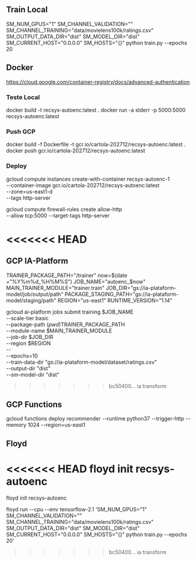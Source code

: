## Train Local

SM_NUM_GPUS="1" SM_CHANNEL_VALIDATION="" SM_CHANNEL_TRAINING="data/movielens100k/ratings.csv" SM_OUTPUT_DATA_DIR="dist" SM_MODEL_DIR="dist" SM_CURRENT_HOST="0.0.0.0" SM_HOSTS="{}" python train.py  --epochs 20

## Docker

https://cloud.google.com/container-registry/docs/advanced-authentication

### Teste Local 
docker build -t recsys-autoenc:latest .
docker run -a stderr  -p 5000:5000 recsys-autoenc:latest

### Push GCP
docker build -f Dockerfile -t gcr.io/cartola-202712/recsys-autoenc:latest .
docker push gcr.io/cartola-202712/recsys-autoenc:latest

### Deploy
gcloud compute instances create-with-container recsys-autoenc-1 \
      --container-image gcr.io/cartola-202712/recsys-autoenc:latest \
      --zone=us-east1-d \
      --tags http-server

gcloud compute firewall-rules create allow-http \
    --allow tcp:5000 --target-tags http-server

<<<<<<< HEAD
=======
## GCP IA-Platform

TRAINER_PACKAGE_PATH="/trainer"
now=$(date +"%Y%m%d_%H%M%S")
JOB_NAME="autoenc_$now"
MAIN_TRAINER_MODULE="trainer.train"
JOB_DIR="gs://ia-plataform-model/job/output/path"
PACKAGE_STAGING_PATH="gs://ia-plataform-model/staging/path"
REGION="us-east1"
RUNTIME_VERSION="1.14"

gcloud ai-platform jobs submit training $JOB_NAME \
        --scale-tier basic \
        --package-path $(pwd)$TRAINER_PACKAGE_PATH \
        --module-name $MAIN_TRAINER_MODULE \
        --job-dir $JOB_DIR \
        --region $REGION \
        -- \
        --epochs=10 \
        --train-data-dir "gs://ia-plataform-model/dataset/ratings.csv" \
        --output-dir "dist" \
        --sm-model-dir "dist"
>>>>>>> bc50400... ia transform


## GCP Functions

gcloud functions deploy recommender --runtime python37 --trigger-http --memory 1024 --region=us-east1


## Floyd

<<<<<<< HEAD
floyd init recsys-autoenc
=======
floyd init recsys-autoenc

floyd run --cpu --env tensorflow-2.1 'SM_NUM_GPUS="1" SM_CHANNEL_VALIDATION="" SM_CHANNEL_TRAINING="data/movielens100k/ratings.csv" SM_OUTPUT_DATA_DIR="dist" SM_MODEL_DIR="dist" SM_CURRENT_HOST="0.0.0.0" SM_HOSTS="{}" python train.py  --epochs 20'
>>>>>>> bc50400... ia transform
